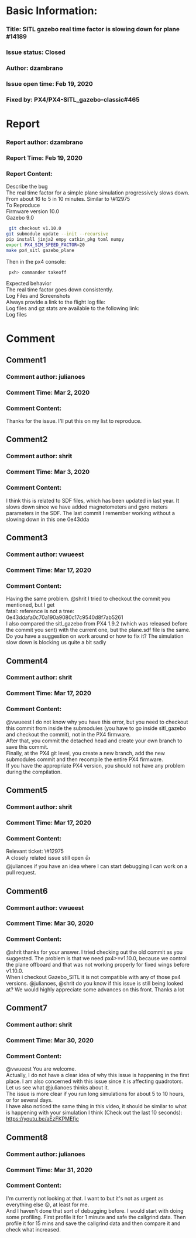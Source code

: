 # Basic Information:
### Title:  SITL gazebo real time factor is slowing down for plane #14189 
### Issue status: Closed
### Author: dzambrano
### Issue open time: Feb 19, 2020
### Fixed by: PX4/PX4-SITL_gazebo-classic#465
# Report
### Report author: dzambrano
### Report Time: Feb 19, 2020
### Report Content:   
Describe the bug    
The real time factor for a simple plane simulation progressively slows down. From about 16 to 5 in 10 minutes. Similar to \\\#12975  
To Reproduce    
Firmware version 10.0    
Gazebo 9.0  
    
```bash     
 git checkout v1.10.0        
git submodule update --init --recursive        
pip install jinja2 empy catkin_pkg toml numpy        
export PX4_SIM_SPEED_FACTOR=20        
make px4_sitl gazebo_plane        
```  
Then in the px4 console:  
    
```bash     
 pxh> commander takeoff        
```  
Expected behavior    
The real time factor goes down consistently.  
Log Files and Screenshots    
Always provide a link to the flight log file:    
Log files and gz stats are available to the following link:    
Log files  

# Comment
## Comment1
### Comment author: julianoes
### Comment Time: Mar 2, 2020
### Comment Content:   
Thanks for the issue. I'll put this on my list to reproduce.  

## Comment2
### Comment author: shrit
### Comment Time: Mar 3, 2020
### Comment Content:   
I think this is related to SDF files, which has been updated in last year. It slows down since we have added magnetometers and gyro meters parameters in the SDF. The last commit I remember working without a slowing down in this one 0e43dda  

## Comment3
### Comment author: vwueest
### Comment Time: Mar 17, 2020
### Comment Content:   
Having the same problem. @shrit  I tried to checkout the commit you mentioned, but I get    
fatal: reference is not a tree: 0e43ddafa0c70a190a9080c17c9540d8f7ab5261    
I also compared the sitl_gazebo from PX4 1.9.2 (which was released before the commit you sent) with the current one, but the plane.sdf file is the same.    
Do you have a suggestion on work around or how to fix it? The simulation slow down is blocking us quite a bit sadly  

## Comment4
### Comment author: shrit
### Comment Time: Mar 17, 2020
### Comment Content:   
@vwueest I do not know why you have this error, but you need to checkout this commit from inside the submodules (you have to go inside sitl_gazebo and checkout the commit), not in the PX4 firmware.    
After that, you commit the detached head and create your own branch to save this commit.    
Finally, at the PX4 git level, you create a new branch, add the new submodules commit and then recompile the entire PX4 firmware.    
If you have the appropriate PX4 version, you should not have any problem during the compilation.  

## Comment5
### Comment author: shrit
### Comment Time: Mar 17, 2020
### Comment Content:   
Relevant ticket: \\\#12975    
A closely related issue still open 👍    
@julianoes if you have an idea where I can start debugging I can work on a pull request.  

## Comment6
### Comment author: vwueest
### Comment Time: Mar 30, 2020
### Comment Content:   
@shrit thanks for your answer. I tried checking out the old commit as you suggested. The problem is that we need px4>=v1.10.0, because we control the plane offboard and that was not working properly for fixed wings before v1.10.0.    
When i checkout Gazebo_SITL it is not compatible with any of those px4 versions. @julianoes, @shrit do you know if this issue is still being looked at? We would highly appreciate some advances on this front. Thanks a lot  

## Comment7
### Comment author: shrit
### Comment Time: Mar 30, 2020
### Comment Content:   
@vwueest You are welcome.    
Actually, I do not have a clear idea of why this issue is happening in the first place. I am also concerned with this issue since it is affecting quadrotors. Let us see what @julianoes thinks about it.    
The issue is more clear if you run long simulations for about 5 to 10 hours, or for several days.    
I have also noticed the same thing in this video, it should be similar to what is happening with your simulation I think (Check out the last 10 seconds): https://youtu.be/aEzFKPMEfjc  

## Comment8
### Comment author: julianoes
### Comment Time: Mar 31, 2020
### Comment Content:   
I'm currently not looking at that. I want to but it's not as urgent as everything else 😕, at least for me.  
And I haven't done that sort of debugging before. I would start with doing some profiling. First profile it for 1 minute and safe the callgrind data. Then profile it for 15 mins and save the callgrind data and then compare it and check what increased.  
